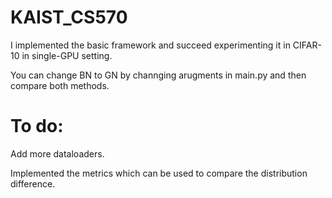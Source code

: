 # KAIST_CS570
I implemented the basic framework and succeed experimenting it in CIFAR-10 in single-GPU setting.

You can change BN to GN by channging arugments in main.py and then compare both methods.

# To do:
<p>Add more dataloaders.

<p>Implemented the metrics which can be used to compare the distribution difference.
